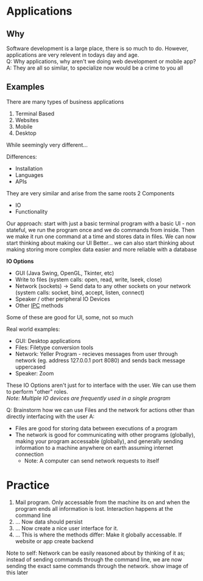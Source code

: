 # Applications 
## Why
Software development is a large place, there is so much to do. However, applications are very relevent in todays day and age.  
Q: Why applications, why aren't we doing web development or mobile app?  
A: They are all so similar, to specialize now would be a crime to you all  

## Examples
There are many types of business applications
1. Terminal Based
2. Websites
3. Mobile
4. Desktop

While seemingly very different...

Differences: 
* Installation
* Languages
* APIs

They are very similar and arise from the same roots 
2 Components
* IO
* Functionality

<!-- TODO: Expand on this -->
Our approach: 
start with just a basic terminal program with a basic UI - non stateful, we run the program once and we do commands from inside. Then we make it run one command at a time and stores data in files. We can now start thinking about making our UI Better... we can also start thinking about making storing more complex data easier and more reliable with a database

__IO Options__
* GUI (Java Swing, OpenGL, Tkinter, etc)
* Write to files (system calls: open, read, write, lseek, close)
* Network (sockets) -> Send data to any other sockets on your network (system calls: socket, bind, accept, listen, connect)
* Speaker / other peripheral IO Devices
* Other [IPC](https://en.wikipedia.org/wiki/Inter-process_communication) methods

Some of these are good for UI, some, not so much

Real world examples: 
* GUI: Desktop applications
* Files: Filetype conversion tools
* Network: Yeller Program - recieves messages from user through network (eg. address 127.0.0.1 port 8080) and sends back message uppercased
* Speaker: Zoom

These IO Options aren't just for to interface with the user. We can use them to perform "other" roles.  
*Note: Multiple IO devices are frequently used in a single program*

Q: Brainstorm how we can use Files and the network for actions other than directly interfacing with the user
A: 
* Files are good for storing data between executions of a program
* The network is good for communicating with other programs (globally), making your program accessable (globally), and generally sending information to a machine anywhere on earth assuming internet connection
    * Note: A computer can send network requests to itself


# Practice
1. Mail program. Only accessable from the machine its on and when the program ends all information is lost. Interaction happens at the command line
2. ... Now data should persist
3. ... Now create a nice user interface for it. <!-- TODO: The ordering here seems wrong - also whats up with mobile app ;-; eugh explaining server and application is going to be a pain here TODO: figure this out-->
4. ... This is where the methods differ: Make it globally accessable. If website or app create backend 

Note to self: Network can be easily reasoned about by thinking of it as; instead of sending commands through the command line, we are now sending the exact same commands through the network. show image of this later